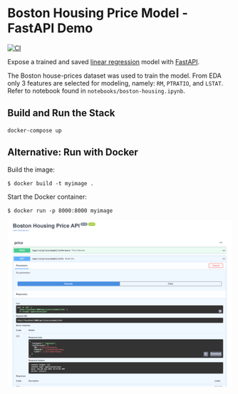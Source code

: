 # Boston Housing Price Model - FastAPI Demo

[![CI](https://github.com/anthonyckleung/boston-housing-fastapi/actions/workflows/main.yml/badge.svg)](https://github.com/anthonyckleung/boston-housing-fastapi/actions/workflows/main.yml)



Expose a trained and saved [linear regression](https://scikit-learn.org/stable/modules/generated/sklearn.linear_model.LinearRegression.html) model with [FastAPI](https://fastapi.tiangolo.com/).

The Boston house-prices dataset was used to train the model. From EDA only 3 features are selected for modeling, namely: `RM`, `PTRATIO`, and `LSTAT`. Refer to notebook found in `notebooks/boston-housing.ipynb`.


## Build and Run the Stack
```
docker-compose up
```


## Alternative: Run with Docker

Build the image:
```
$ docker build -t myimage .
```

Start the Docker container:
```
$ docker run -p 8000:8000 myimage
``` 

![](imgs/fastapi_docs.png)
